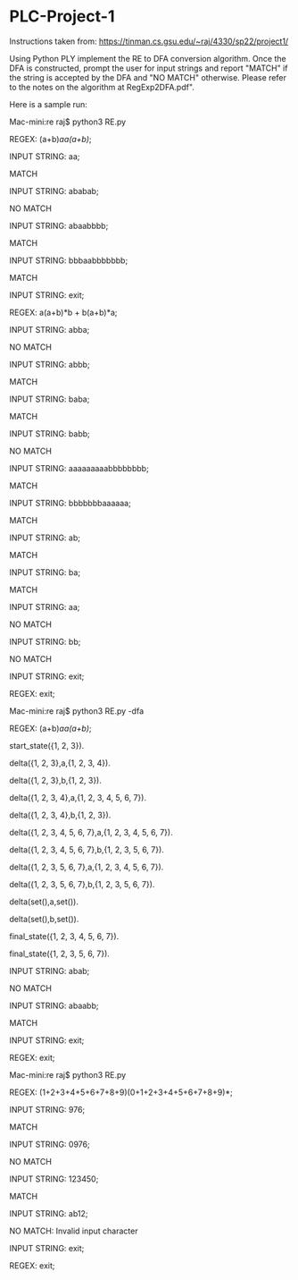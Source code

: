 # PLC-Project-1
Instructions taken from: https://tinman.cs.gsu.edu/~raj/4330/sp22/project1/

Using Python PLY implement the RE to DFA conversion algorithm. 
Once the DFA is constructed, prompt the user for input strings and report "MATCH" if the string is accepted by the DFA and "NO MATCH" otherwise. 
Please refer to the notes on the algorithm at RegExp2DFA.pdf".

Here is a sample run:

Mac-mini:re raj$ python3 RE.py

REGEX: (a+b)*aa(a+b)*;

  INPUT STRING: aa;
  
  MATCH
  
  INPUT STRING: ababab;
  
  NO MATCH
  
  INPUT STRING: abaabbbb;
  
  MATCH
  
  INPUT STRING: bbbaabbbbbbb;
  
  MATCH
  
  INPUT STRING: exit;
  
REGEX: a(a+b)*b + b(a+b)*a;

  INPUT STRING: abba;
  
  NO MATCH
  
  INPUT STRING: abbb;
  
  MATCH
  
  INPUT STRING: baba;
  
  MATCH
  
  INPUT STRING: babb;
  
  NO MATCH
  
  INPUT STRING: aaaaaaaaabbbbbbbb;
  
  MATCH
  
  INPUT STRING: bbbbbbbaaaaaa;
  
  MATCH
  
  INPUT STRING: ab;
  
  MATCH
  
  INPUT STRING: ba;
  
  MATCH
  
  INPUT STRING: aa;
  
  NO MATCH
  
  INPUT STRING: bb;
  
  NO MATCH
  
  INPUT STRING: exit;
  
REGEX: exit;

Mac-mini:re raj$ python3 RE.py -dfa

REGEX: (a+b)*aa(a+b)*;

start_state({1, 2, 3}).

delta({1, 2, 3},a,{1, 2, 3, 4}).

delta({1, 2, 3},b,{1, 2, 3}).

delta({1, 2, 3, 4},a,{1, 2, 3, 4, 5, 6, 7}).

delta({1, 2, 3, 4},b,{1, 2, 3}).

delta({1, 2, 3, 4, 5, 6, 7},a,{1, 2, 3, 4, 5, 6, 7}).

delta({1, 2, 3, 4, 5, 6, 7},b,{1, 2, 3, 5, 6, 7}).

delta({1, 2, 3, 5, 6, 7},a,{1, 2, 3, 4, 5, 6, 7}).

delta({1, 2, 3, 5, 6, 7},b,{1, 2, 3, 5, 6, 7}).

delta(set(),a,set()).

delta(set(),b,set()).

final_state({1, 2, 3, 4, 5, 6, 7}).

final_state({1, 2, 3, 5, 6, 7}).

  INPUT STRING: abab;
  
  NO MATCH
  
  INPUT STRING: abaabb;
  
  MATCH
  
  INPUT STRING: exit;
  
REGEX: exit;

Mac-mini:re raj$ python3 RE.py

REGEX: (1+2+3+4+5+6+7+8+9)(0+1+2+3+4+5+6+7+8+9)*;

  INPUT STRING: 976;
  
  MATCH
  
  INPUT STRING: 0976;
  
  NO MATCH
  
  INPUT STRING: 123450;
  
  MATCH
  
  INPUT STRING: ab12;
  
  NO MATCH: Invalid input character
  
  INPUT STRING: exit;
  
REGEX: exit;
